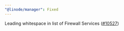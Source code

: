 ```yaml
---
"@linode/manager": Fixed
---
```


Leading whitespace in list of Firewall Services ([#10527](https://github.com/linode/manager/pull/10527))
